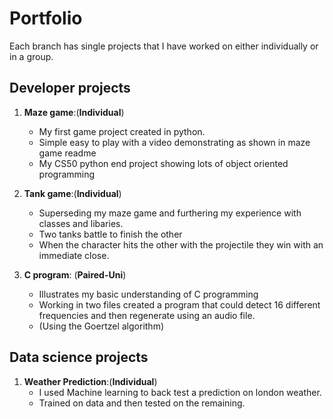 # Portfolio

Each branch has single projects that I have worked on either individually or in a group.

## Developer projects

1. **Maze game**:(**Individual**)
   - My first game project created in python.
   - Simple easy to play with a video demonstrating as shown in maze game readme
   - My CS50 python end project showing lots of object oriented programming

2. **Tank game**:(**Individual**)
   - Superseding my maze game and furthering my experience with classes and libaries.
   - Two tanks battle to finish the other 
   - When the character hits the other with the projectile they win with an immediate close.

3. **C program**: (**Paired-Uni**)
   - Illustrates my basic understanding of C programming
   - Working in two files created a program that could detect 16 different frequencies and then regenerate using an audio file.
   - (Using the Goertzel algorithm)

## Data science projects

1. **Weather Prediction**:(**Individual**)
   - I used Machine learning to back test a prediction on london weather.
   - Trained on data and then tested on the remaining.


